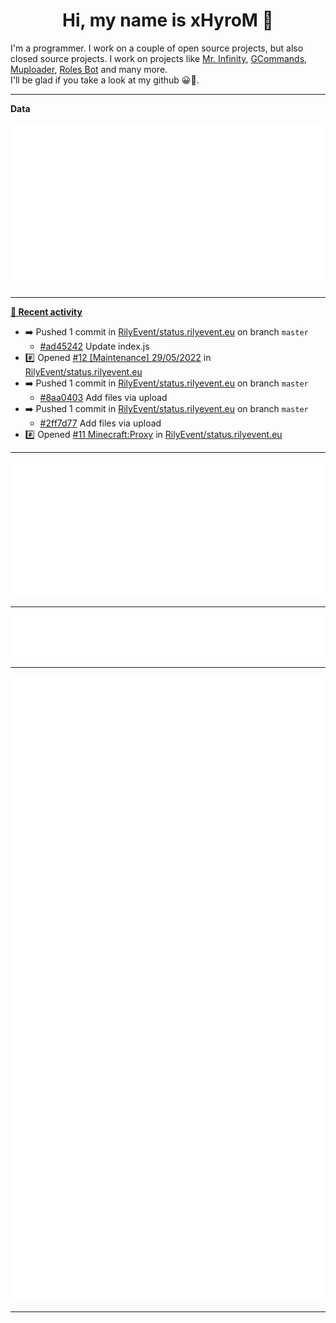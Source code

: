 <p align="center">
    <!-- <img src="https://avatars.githubusercontent.com/u/56601352" width="192" alt="hyro's pfp" /> -->
    <h1 align="center">Hi, my name is xHyroM 👋</h1>
</p>

I'm a programmer. I work on a couple of open source projects, but also closed source projects. I work on projects like [Mr. Infinity](https://discord.com/oauth2/authorize?client_id=720321585625694239&scope=bot%20applications.commands&permissions=8&redirect_uri=https://blobs.gq/imanager&prompt=consent&response_type=code), [GCommands](https://github.com/Garlic-Team/GCommands), [Muploader](https://github.com/xHyroM/Muploder), [Roles Bot](https://github.com/xHyroM/roles-bot) and many more.  
I'll be glad if you take a look at my github 😀👀.

___
**Data**

<img src="https://github.com/xHyroM/xHyroM/blob/master/.cache/base.svg">

___

**[📰 Recent activity](https://github.com/xHyroM)**
* ➡️ Pushed 1 commit in [RilyEvent/status.rilyevent.eu](https://github.com/RilyEvent/status.rilyevent.eu) on branch `master`
  * [#ad45242](https://github.com/RilyEvent/status.rilyevent.eu/commit/ad45242) Update index.js
* #️⃣ Opened [#12 [Maintenance] 29/05/2022](https://github.com/RilyEvent/status.rilyevent.eu/issues/12) in [RilyEvent/status.rilyevent.eu](https://github.com/RilyEvent/status.rilyevent.eu)
* ➡️ Pushed 1 commit in [RilyEvent/status.rilyevent.eu](https://github.com/RilyEvent/status.rilyevent.eu) on branch `master`
  * [#8aa0403](https://github.com/RilyEvent/status.rilyevent.eu/commit/8aa0403) Add files via upload
* ➡️ Pushed 1 commit in [RilyEvent/status.rilyevent.eu](https://github.com/RilyEvent/status.rilyevent.eu) on branch `master`
  * [#2ff7d77](https://github.com/RilyEvent/status.rilyevent.eu/commit/2ff7d77) Add files via upload
* #️⃣ Opened [#11 Minecraft:Proxy](https://github.com/RilyEvent/status.rilyevent.eu/issues/11) in [RilyEvent/status.rilyevent.eu](https://github.com/RilyEvent/status.rilyevent.eu)


___

<img src="https://github.com/xHyroM/xHyroM/blob/master/.cache/isocalendar.svg">

___

<img src="https://github.com/xHyroM/xHyroM/blob/master/.cache/languages.svg">

___

<img src="https://github.com/xHyroM/xHyroM/blob/master/.cache/achievements.svg">

___
